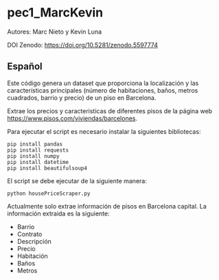 # pec1_MarcKevin

Autores: Marc Nieto y Kevin Luna

DOI Zenodo: https://doi.org/10.5281/zenodo.5597774

## Español
Este código genera un dataset que proporciona la localización y las características principales (número de habitaciones, baños, metros cuadrados, barrio y precio) de un piso en Barcelona.

Extrae los precios y caracteristicas de diferentes pisos de la página web https://www.pisos.com/viviendas/barcelones.

Para ejecutar el script es necesario instalar la siguientes bibliotecas:
```
pip install pandas
pip install requests
pip install numpy
pip install datetime
pip install beautifulsoup4
```

El script se debe ejecutar de la siguiente manera:
```
python housePriceScraper.py
```

Actualmente solo extrae información de pisos en Barcelona capital. La información extraida es la siguiente:
-  Barrio
-  Contrato
-  Descripción
-  Precio
-  Habitación
-  Baños
-  Metros


